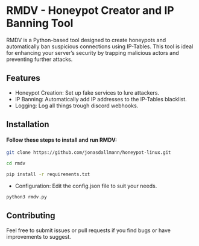 
# RMDV - Honeypot Creator and IP Banning Tool

RMDV is a Python-based tool designed to create honeypots and automatically ban suspicious connections using IP-Tables. This tool is ideal for enhancing your server’s security by trapping malicious actors and preventing further attacks.

## Features
- Honeypot Creation: Set up fake services to lure attackers.
- IP Banning: Automatically add IP addresses to the IP-Tables blacklist.
- Logging: Log all things trough discord webhooks.

## Installation
#### Follow these steps to install and run RMDV:

```bash
git clone https://github.com/jonasdallmann/honeypot-linux.git
```

```bash
cd rmdv
```

```bash
pip install -r requirements.txt
```

- Configuration: Edit the config.json file to suit your needs.

```bash
python3 rmdv.py
```

## Contributing
Feel free to submit issues or pull requests if you find bugs or have improvements to suggest.



